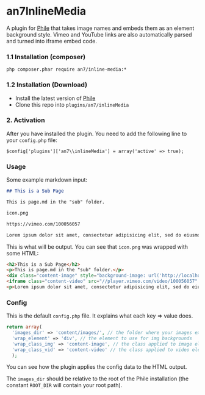 an7InlineMedia
================

A plugin for [Phile](https://github.com/PhileCMS/Phile) that takes image names and embeds them as an element background style. Vimeo and YouTube links are also automatically parsed and turned into iframe embed code.

### 1.1 Installation (composer)
```
php composer.phar require an7/inline-media:*
```

### 1.2 Installation (Download)

* Install the latest version of [Phile](https://github.com/PhileCMS/Phile)
* Clone this repo into `plugins/an7/inlineMedia`

### 2. Activation

After you have installed the plugin. You need to add the following line to your `config.php` file:

```
$config['plugins']['an7\\inlineMedia'] = array('active' => true);
```

### Usage

Some example markdown input:

```markdown
## This is a Sub Page

This is page.md in the "sub" folder.

icon.png

https://vimeo.com/100056057

Lorem ipsum dolor sit amet, consectetur adipisicing elit, sed do eiusmod tempor incididunt ut labore et dolore magna aliqua.
```

This is what will be output. You can see that `icon.png` was wrapped with some HTML:

```html
<h2>This is a Sub Page</h2>
<p>This is page.md in the "sub" folder.</p>
<div class="content-image" style="background-image: url('http://localhost:8888/phile/content/images/icon.png');"></div>
<iframe class="content-video" src="//player.vimeo.com/video/100056057" width="100%" height="100%" frameborder="0" webkitallowfullscreen mozallowfullscreen allowfullscreen></iframe>
<p>Lorem ipsum dolor sit amet, consectetur adipisicing elit, sed do eiusmod tempor incididunt ut labore et dolore magna aliqua.</p>
```

### Config

This is the default `config.php` file. It explains what each key => value does.

```php
return array(
  'images_dir' => 'content/images/', // the folder where your images exist
  'wrap_element' => 'div', // the element to use for img backgrounds
  'wrap_class_img' => 'content-image', // the class applied to image elements
  'wrap_class_vid' => 'content-video' // the class applied to video elements
  );
```

You can see how the plugin applies the config data to the HTML output.

The `images_dir` should be relative to the root of the Phile installation (the constant `ROOT_DIR` will contain your root path).
